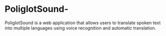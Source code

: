 # PoliglotSound-
PoliglotSound is a web application that allows users to translate spoken text into multiple languages using voice recognition and automatic translation.
